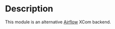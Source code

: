 # Description

This module is an alternative [Airflow](https://github.com/apache/airflow) XCom backend.
